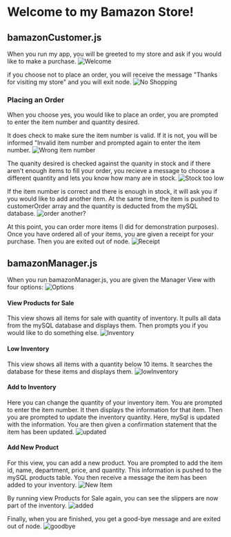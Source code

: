 # Welcome to my Bamazon Store!

## bamazonCustomer.js
 When you run my app, you will be greeted to my store and ask if you would like to make a purchase.
![Welcome](./read-me/welcome)

if you choose not to place an order, you will receive the message "Thanks for visiting my store" and you will exit node.
![No Shopping](./read-me/noShopping)

### Placing an Order
When you choose yes, you would like to place an order, you are prompted to enter the item number and quantity desired.  

It does check to make sure the item number is valid.  If it is not, you will be informed "Invalid item number and prompted again to enter the item number.
![Wrong item number](./read-me/wrongItem)

The quanity desired is checked against the quanity in stock and if there aren't enough items to fill your order, you recieve a message to choose a different quantity and lets you know how many are in stock.
![Stock too low](./read-me/notEnough)

If the item number is correct and there is enough in stock, it will ask you if you would like to add another item.  At the same time, the item is pushed to customerOrder array and the quantity is deducted from the mySQL database.
![order another?](./read-me/anotherItem)

At this point, you can order more items (I did for demonstration purposes).  Once you have ordered all of your items, you are given a receipt for your purchase. Then you are exited out of node.
![Receipt](./read-me/receipt)

## bamazonManager.js
When you run bamazonManager.js, you are given the Manager View with four options: 
![Options](./read-me/manager)

#### View Products for Sale
This view shows all items for sale with quantity of inventory. It pulls all data from the mySQL database and displays them. Then prompts you if you would like to do something else.
![Inventory](./read-me/inventory)

#### Low Inventory
This view shows all items with a quantity below 10 items. It searches the database for these items and displays them.
![lowInventory](./read-me/lowInventory)

#### Add to Inventory
Here you can change the quantity of your inventory item.  You are prompted to enter the item number.  It then displays the information for that item.  Then you are prompted to update the inventory quantity.  Here, mySql is updated with the information. You are then given a confirmation statement that the item has been updated.
![updated](./read-me/update)

#### Add New Product
For this view, you can add a new product.  You are prompted to add the item id, name, department, price, and quantity.  This information is pushed to the mySQL products table. You then receive a message the item has been added to your inventory.
![New Item](./read-me/newItem)

By running view Products for Sale again, you can see the slippers are now part of the inventory.
![added](./read-me/added)

Finally, when you are finished, you get a good-bye message and are exited out of node.
![goodbye](./read-me/goodbye)